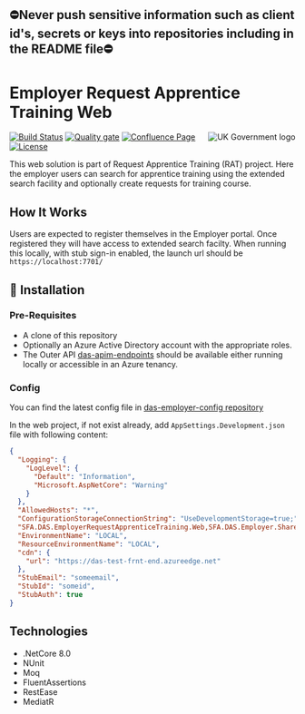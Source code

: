 ## ⛔Never push sensitive information such as client id's, secrets or keys into repositories including in the README file⛔

# Employer Request Apprentice Training Web

<img src="https://avatars.githubusercontent.com/u/9841374?s=200&v=4" align="right" alt="UK Government logo">

[![Build Status](https://dev.azure.com/sfa-gov-uk/Digital%20Apprenticeship%20Service/_apis/build/status/das-employer-aan-web?branchName=main)](https://dev.azure.com/sfa-gov-uk/Digital%20Apprenticeship%20Service/_build/latest?definitionId=3244&branchName=main)
[![Quality gate](https://sonarcloud.io/api/project_badges/quality_gate?project=SkillsFundingAgency_das-employer-aan-web)](https://sonarcloud.io/summary/new_code?id=SkillsFundingAgency_das-employer-aan-web)
[![Confluence Page](https://img.shields.io/badge/Confluence-Project-blue)](https://skillsfundingagency.atlassian.net/wiki/spaces/NDL/pages/3867705345/AAN+Employer+Solution+Architecture)
[![License](https://img.shields.io/badge/license-MIT-lightgrey.svg?longCache=true&style=flat-square)](https://en.wikipedia.org/wiki/MIT_License)

This web solution is part of Request Apprentice Training (RAT) project. Here the employer users can search for apprentice training using the extended search facility and optionally create requests for training course.

## How It Works
Users are expected to register themselves in the Employer portal. Once registered they will have access to extended search facilty. 
When running this locally, with stub sign-in enabled, the launch url should be `https://localhost:7701/`

## 🚀 Installation

### Pre-Requisites
* A clone of this repository
* Optionally an Azure Active Directory account with the appropriate roles.
* The Outer API [das-apim-endpoints](https://github.com/SkillsFundingAgency/das-apim-endpoints/tree/master/src/EmployerRequestApprenticeTraining) should be available either running locally or accessible in an Azure tenancy.

### Config
You can find the latest config file in [das-employer-config repository](https://github.com/SkillsFundingAgency/das-employer-config/blob/master/das-employer-request-apprentice-training/SFA.DAS.EmployerRequestApprenticeTraining.Web.json)

In the web project, if not exist already, add `AppSettings.Development.json` file with following content:
```json
{
  "Logging": {
    "LogLevel": {
      "Default": "Information",
      "Microsoft.AspNetCore": "Warning"
    }
  },
  "AllowedHosts": "*",
  "ConfigurationStorageConnectionString": "UseDevelopmentStorage=true;",
  "SFA.DAS.EmployerRequestApprenticeTraining.Web,SFA.DAS.Employer.Shared.UI,SFA.DAS.Encoding:EncodingConfig,SFA.DAS.Employer.GovSignIn",
  "EnvironmentName": "LOCAL",
  "ResourceEnvironmentName": "LOCAL",
  "cdn": {
    "url": "https://das-test-frnt-end.azureedge.net"
  },
  "StubEmail": "someemail",
  "StubId": "someid",
  "StubAuth": true
} 
```

## Technologies
* .NetCore 8.0
* NUnit
* Moq
* FluentAssertions
* RestEase
* MediatR
